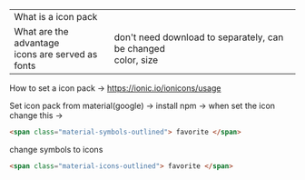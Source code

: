 
|                                                     |                                                                   |
| --------------------------------------------------- | ----------------------------------------------------------------- |
| What is a icon pack                                 |                                                                   |
| What are the advantage<br>icons are served as fonts | don't need download to separately, can be changed <br>color, size |
How to set a icon pack ->
https://ionic.io/ionicons/usage

Set icon pack from material(google) ->
install npm ->
when set the icon change this ->
```HTML
<span class="material-symbols-outlined"> favorite </span>
```

change symbols to icons 

```HTML
<span class="material-icons-outlined"> favorite </span>
```